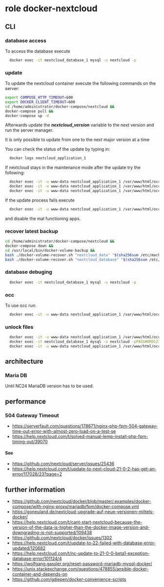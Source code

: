 # role docker-nextcloud

## CLI

### database access
To access the database execute
```bash
  docker exec -it nextcloud_database_1 mysql -u nextcloud -p
```

### update

To update the nextcloud container execute the following commands on the server:

```bash
export COMPOSE_HTTP_TIMEOUT=600
export DOCKER_CLIENT_TIMEOUT=600
cd /home/administrator/docker-compose/nextcloud &&
docker-compose pull &&
docker-compose up -d
```

Afterwards update the ***nextcloud_version*** variable to the next version and run the server manager.

It is only possible to update from one to the next major version at a time

You can check the status of the update by typing in:

```bash
  docker logs nextcloud_application_1
```

If nextcloud stays in the maintenance mode after the update try the following:

```bash
  docker exec -it -u www-data nextcloud_application_1 /var/www/html/occ maintenance:mode --on
  docker exec -it -u www-data nextcloud_application_1 /var/www/html/occ upgrade
  docker exec -it -u www-data nextcloud_application_1 /var/www/html/occ maintenance:mode --off
```

If the update process fails execute

```bash
  docker exec -it -u www-data nextcloud_application_1 /var/www/html/occ maintenance:repair
```

and disable the mal functioning apps.

### recover latest backup
```bash
cd /home/administrator/docker-compose/nextcloud &&
docker-compose down &&
cd /usr/local/bin/docker-volume-backup &&
bash ./docker-volume-recover.sh "nextcloud_data" "$(sha256sum /etc/machine-id | head -c 64)" &&
bash ./docker-volume-recover.sh "nextcloud_database" "$(sha256sum /etc/machine-id | head -c 64)"
```

### database debuging

```bash
  docker exec -it nextcloud_database_1 mysql -u nextcloud -p
```
### occ

To use occ run:

```bash
  docker exec -it -u www-data nextcloud_application_1 /var/www/html/occ
```

### unlock files
```bash
  docker exec -it -u www-data nextcloud_application_1 /var/www/html/occ maintenance:mode --on
  docker exec -it nextcloud_database_1 mysql -u nextcloud -pPASSWORD1234132 -D nextcloud -e "delete from oc_file_locks where 1"
  docker exec -it -u www-data nextcloud_application_1 /var/www/html/occ maintenance:mode --off
```

## architecture
### Maria DB
Until NC24 MariaDB version has to be used.

## performance
### 504 Gateway Timeout
- https://serverfault.com/questions/178671/nginx-php-fpm-504-gateway-time-out-error-with-almost-zero-load-on-a-test-se
- https://help.nextcloud.com/t/solved-manual-lemp-install-php-fpm-timing-out/39070

#### See
- https://github.com/nextcloud/server/issues/25436
- https://help.nextcloud.com/t/update-to-next-cloud-21-0-2-has-get-an-error/117028/23?page=2

## further information
- https://github.com/nextcloud/docker/blob/master/.examples/docker-compose/with-nginx-proxy/mariadb/fpm/docker-compose.yml
- https://goneuland.de/nextcloud-upgrade-auf-neue-versionen-mittels-docker/
- https://help.nextcloud.com/t/cant-start-nextcloud-because-the-version-of-the-data-is-higher-than-the-docker-image-version-and-downgrading-is-not-supported/109438
- https://github.com/nextcloud/docker/issues/1302
- https://help.nextcloud.com/t/update-to-22-failed-with-database-error-updated/120682
- https://help.nextcloud.com/t/nc-update-to-21-0-0-beta1-exception-database-error/101124/4
- https://wolfgang.gassler.org/reset-password-mariadb-mysql-docker/
- https://unix.stackexchange.com/questions/478855/ansible-docker-container-and-depends-on
- https://github.com/gdiepen/docker-convenience-scripts
